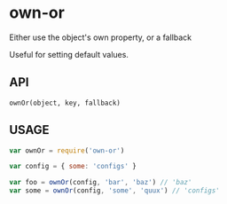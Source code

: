 # own-or

Either use the object's own property, or a fallback

Useful for setting default values.

## API

`ownOr(object, key, fallback)`

## USAGE

```js
var ownOr = require('own-or')

var config = { some: 'configs' }

var foo = ownOr(config, 'bar', 'baz') // 'baz'
var some = ownOr(config, 'some', 'quux') // 'configs'
```
